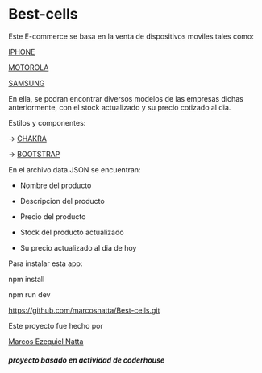 # **Best-cells**
Este E-commerce se basa en la venta de dispositivos moviles tales como:

[IPHONE](https://www.apple.com/la/iphone/)

[MOTOROLA](https://www.motorola.com.ar/)

[SAMSUNG](https://www.samsung.com/ar/)

En ella, se podran encontrar diversos modelos de las empresas dichas anteriormente, con el stock actualizado y su precio cotizado al dia.

Estilos y componentes:

-> [CHAKRA](https://chakra-ui.com/)

-> [BOOTSTRAP](https://getbootstrap.com/)

En el archivo data.JSON se encuentran:

* Nombre del producto

* Descripcion del producto

* Precio del producto

* Stock del producto actualizado

* Su precio actualizado al dia de hoy

Para instalar esta app:

npm install

npm run dev

https://github.com/marcosnatta/Best-cells.git


Este proyecto fue hecho por 

 [Marcos Ezequiel Natta](https://www.linkedin.com/in/marcos-natta-8710b0245//)






##### proyecto basado en actividad de coderhouse